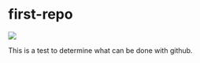 # first-repo
[![](https://img.shields.io/badge/license-MIT-brightgreen.svg)](https://github.com/Pythea/first-repo/blob/master/LICENSE)

This is a test to determine what can be done with github.
